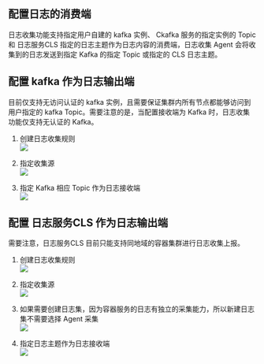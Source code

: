 ## 配置日志的消费端

日志收集功能支持指定用户自建的 kafka 实例、 Ckafka 服务的指定实例的 Topic 和 日志服务CLS 指定的日志主题作为日志内容的消费端，日志收集 Agent 会将收集到的日志发送到指定 Kafka 的指定 Topic 或指定的 CLS 日志主题。

## 配置 kafka 作为日志输出端

目前仅支持无访问认证的 kafka 实例，且需要保证集群内所有节点都能够访问到用户指定的 kafka Topic。需要注意的是，当配置接收端为 Kafka 时，日志收集功能仅支持无认证的 Kafka。  

1. 创建日志收集规则  
![][1]  

2. 指定收集源  
![][2]  

3. 指定 Kafka 相应 Topic 作为日志接收端  
![][3]  

## 配置 日志服务CLS 作为日志输出端

需要注意，日志服务CLS 目前只能支持同地域的容器集群进行日志收集上报。

1. 创建日志收集规则  
![][1]  

2. 指定收集源  
![][2]  

3. 如果需要创建日志集，因为容器服务的日志有独立的采集能力，所以新建日志集不需要选择 Agent 采集  
![][4]  

4. 指定日志主题作为日志接收端  
![][5]  

[1]:http://imgcache.tcecqpoc.fsphere.cn/image/mc.qcloudimg.com/static/img/393ad1a2a9575cd89f1f0a38279bf676/image.jpeg
[2]:http://imgcache.tcecqpoc.fsphere.cn/image/mc.qcloudimg.com/static/img/526919a65957b87d39154510ba8fa76d/collect.png
[3]:http://imgcache.tcecqpoc.fsphere.cn/image/mc.qcloudimg.com/static/img/2247389b857b20cceabd0c6dccdbcc8a/ckafa.png
[4]:http://imgcache.tcecqpoc.fsphere.cn/image/mc.qcloudimg.com/static/img/b845c5063884e02c6bdedc4c7184667a/image.png
[5]:http://imgcache.tcecqpoc.fsphere.cn/image/mc.qcloudimg.com/static/img/4d52a836e1c50cbe46fb7d8d4049bf8a/image.png

